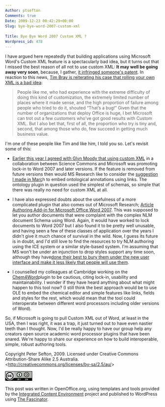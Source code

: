```yaml
---
Author: ptsefton
Comments: true
Date: 2009-12-23 00:42:29+00:00
Slug: bye-bye-word-2007-custom-xml

Title: Bye Bye Word 2007 Custom XML ?
Wordpress_id: 478
---
```


<div>

<div class="page-toc">

</div>

<div>

I have argued here repeatedly that building applications using Microsoft
Word's Custom XML feature is a spectacularly bad idea, but it turns out
that I missed the best reason of all not to use custom XML: **It may
well be going away very soon**, because, I gather, [it infringed
someone's patent](http://blogs.zdnet.com/microsoft/?p=4835). In reaction
to this news, [Tim Bray is reiterating his case that rolling your own
XML is a bad
idea](http://www.tbray.org/ongoing/When/200x/2009/12/22/On-Custom-XML):

> People like me, who had experience with the extreme difficulty of
> doing this kind of customization, the extremely limited number of
> places where it made sense, and the high proportion of failure among
> people who tried to do it, shouted <span
> class="spCh spChx201c">“</span>That<span
> class="spCh spChx2019">’</span>s a bug!<span
> class="spCh spChx201d">”</span> Given that the number of organizations
> that deploy Office is huge, I bet Microsoft can trot out a few
> customers who<span class="spCh spChx2019">’</span>ve got good results
> with Custom XML. But I also bet that, first of all, the proportion who
> try is tiny and, second, that among those who do, few succeed in
> getting much business value.

I'm one of these people like Tim and like him, I told you so. Let's
revisit some of this:

-   [Earlier this year I agreed with Glyn Moody that using custom
    XML](http://ptsefton.com/2009/03/16/opening-up-microsoft.htm) in a
    collaboration between Science Commons and Microsoft was promoting
    lock-in to Word 2007 and later versions. If the feature is removed
    from future versions then would MS Research like to consider the
    [suggestion I made in
    Marc](http://ptsefton.com/2009/03/27/more-on-microsoft-collaboration-and-word-processor-interop.htm)h
    to embed ontological annotations using links. The ontology plugin in
    question used the simplest of schemas, so simple that there was
    really no need for custom XML at all.

-   I have also expressed doubts about the usefulness of a more
    complicated plugin that also comes out of Microsoft Research;
    [Article Authoring Add-in for Microsoft Office Word
    2007](http://www.microsoft.com/downloads/details.aspx?familyid=09c55527-0759-4d6d-ae02-51e90131997e).
    This was supposed to let you author documents that were complaint
    with the complex NLM document Schema using Word. Again, it would
    have worked to lock documents to Word 2007 but I also found it to be
    pretty well unusable, and having seen a few of these classes of
    application over the years I didn't give it much chance of survival
    in the wild. Now, I guess its future is in doubt, and I'd still love
    to find the resources to try NLM authoring using the ICE system or a
    similar style-based system. I'm assuming that MS won't be under an
    injunction to drop styles support any time soon, although they
    have[done their best to bury them under the new user interface and
    make it less likely that people will use
    them](http://ptsefton.com/blog/2006/12/01/dont-bury-styles/).

-   I counselled my colleagues at Cambridge working on the
    [Chem4Word](http://research.microsoft.com/en-us/projects/chem4word/)plugin
    to be cautious, citing lock-in, usability and maintainability. I
    wonder if they have heard anything about what might happen to this
    tool now? (I still think the best approach would be to use OLE to
    embed the chemical editor and simple features like links, fields and
    styles for the rest, which would mean that the tool could
    interoperate between different word processors including older
    versions of Word).

So, if Microsoft is going to pull Custom XML out of Word, at least in
the USA, then I was right, it was a trap, it just turned out to have
even nastier teeth than I thought. Now, I'd be really happy to have our
group help any creators open source academic word processor plugins that
have been snared. We're happy to share our experience on how to build
interoperable, simple, robust authoring tools.

Copyright Peter Sefton, 2009. Licensed under Creative Commons
Attribution-Share Alike 2.5 Australia.
\<<http://creativecommons.org/licenses/by-sa/2.5/au/>\>

[![HTTP://DBPEDIA.ORG/SNORQL/?QUERY=SELECT+%3FRESOURCE%0D%0AWHERE+{+%0D%0A%3FRESOURCE+%3CHTTP%3A%2F%2FDBPEDIA.ORG%2FONTOLOGY%2FPERSON%2FBIRTHPLACE%3E+%3CHTTP%3A%2F%2FDBPEDIA.ORG%2FRESOURCE%2FSYDNEY%3E+%3B%0D%0A%3CHTTP%3A%2F%2FDBPEDIA.ORG%2FONTOLOGY%2FPERSON%](/wp-content/uploads/2009/12/m40ca94ba.png)](http://creativecommons.org/licenses/by-sa/2.5/au/)

This post was written in OpenOffice.org, using templates and tools
provided by the [Integrated Content Environment](http://ice.usq.edu.au/)
project and published to WordPress using [The
Fascinator](http://fascinator.usq.edu.au/desktop/desktop.htm).

</div>

</div>
